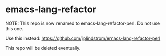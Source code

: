 emacs-lang-refactor
===================

NOTE: This repo is now renamed to emacs-lang-refactor-perl. Do not use
this one.

Use this instead: https://github.com/jplindstrom/emacs-lang-refactor-perl

This repo will be deleted eventually.


